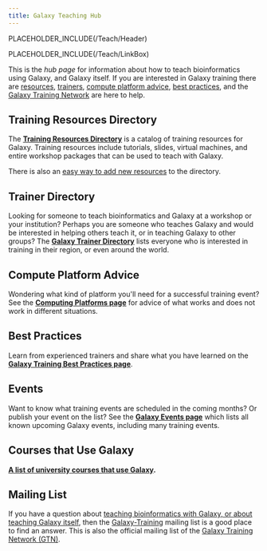 ```yaml
---
title: Galaxy Teaching Hub
---
```

PLACEHOLDER_INCLUDE(/Teach/Header)



PLACEHOLDER_INCLUDE(/Teach/LinkBox)

This is the *hub page* for information about how to teach bioinformatics using Galaxy, and Galaxy itself.  If you are interested in Galaxy training there are [resources](/Teach/Resources), [trainers](/Teach/Trainers), [compute platform advice](/Teach/ComputingPlatforms), [best practices](/Teach/BestPractices), and the [Galaxy Training Network](/src/Teach/GTN/index.md) are here to help.

## Training Resources Directory

The **[Training Resources Directory](/src/Teach/Resources/index.md)** is a catalog of training resources for Galaxy.  Training resources include tutorials, slides, virtual machines, and entire workshop packages that can be used to teach with Galaxy.

There is also an [easy way to add new resources](/Teach/Resources#add-a-training-resource) to the directory.

## Trainer Directory

Looking for someone to teach bioinformatics and Galaxy at a workshop or your institution?  Perhaps you are someone who teaches Galaxy and would be interested in helping others teach it, or in teaching Galaxy to other groups?  The **[Galaxy Trainer Directory](/src/Teach/Trainers/index.md)** lists everyone who is interested in training in their region, or even around the world.  

## Compute Platform Advice

Wondering what kind of platform you'll need for a successful training event?  See the **[Computing Platforms page](/src/Teach/ComputingPlatforms/index.md)** for advice of what works and does not work in different situations.

## Best Practices

Learn from experienced trainers and share what you have learned on the **[Galaxy Training Best Practices page](/src/Teach/BestPractices/index.md)**.  

## Events

Want to know what training events are scheduled in the coming months?  Or publish your event on the list?  See the **[Galaxy Events page](/src/Events/index.md)** which lists all known upcoming Galaxy events, including many training events.

## Courses that Use Galaxy

**[A list of university courses that use Galaxy](/src/UniversityCourses/index.md).**

## Mailing List

If you have a question about [teaching bioinformatics with Galaxy, or about teaching Galaxy itself](/Teach), then the [Galaxy-Training](http://galaxy-training-mailing-list-archive.35427.n7.nabble.com/) mailing list is a good place to find an answer.  This is also the official mailing list of the [Galaxy Training Network (GTN)](/src/Teach/GTN/index.md).
